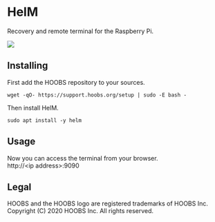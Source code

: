 # HelM
Recovery and remote terminal for the Raspberry Pi.

![](https://raw.githubusercontent.com/hoobs-org/helm/main/screenshot.png)

## Installing

First add the HOOBS repository to your sources.
```
wget -qO- https://support.hoobs.org/setup | sudo -E bash -
```

Then install HelM.
```
sudo apt install -y helm
```

## Usage
Now you can access the terminal from your browser.  
http://\<ip address\>:9090

## Legal
HOOBS and the HOOBS logo are registered trademarks of HOOBS Inc.
Copyright (C) 2020 HOOBS Inc. All rights reserved.
